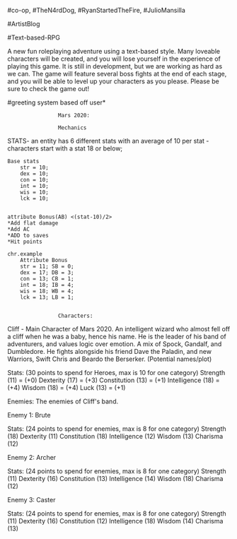 #co-op, #TheN4rdDog, #RyanStartedTheFire, #JulioMansilla

#ArtistBlog

#Text-based-RPG

A new fun roleplaying adventure using a text-based style. Many loveable characters will be created, and you will lose yourself in the experience of playing this game. It is still in development, but we are working as hard as we can. The game will feature several boss fights at the end of each stage, and you will be able to level up your characters as you please. Please be sure to check the game out!

#greeting system based off user*


					Mars 2020:

					Mechanics
STATS- an entity has 6 different stats with an average of 10 per stat - characters start with a stat 18 or below;

	Base stats
		str = 10; 
		dex = 10; 
		con = 10; 
		int = 10; 
		wis = 10; 
		lck = 10; 


	attribute Bonus(AB) <(stat-10)/2>
	*Add flat damage
	*Add AC
	*ADD to saves
	*Hit points

	chr.example
		Attribute Bonus
		str = 11; SB = 0;
		dex = 17; DB = 3;
		con = 13; CB = 1;
		int = 18; IB = 4;
		wis = 18; WB = 4;
		lck = 13; LB = 1;


					Characters:

Cliff - Main Character of Mars 2020. An intelligent wizard who 
almost fell off a cliff when he was a baby, hence his name. He is
the leader of his band of adventurers, and values logic over emotion.
A mix of Spock, Gandalf, and Dumbledore. He fights alongside his
friend Dave the Paladin, and new Warriors, Swift Chris and Beardo
the Berserker. (Potential names/plot)

Stats: (30 points to spend for Heroes, max is 10 for one category)
Strength (11) = (+0)
Dexterity (17) = (+3)
Constitution (13) = (+1)
Intelligence (18) = (+4)
Wisdom (18) = (+4)
Luck (13) = (+1)

Enemies: The enemies of Cliff's band.

Enemy 1: Brute

Stats: (24 points to spend for enemies, max is 8 for one category)
Strength (18)
Dexterity (11)
Constitution (18)
Intelligence (12)
Wisdom (13)
Charisma (12)

Enemy 2: Archer

Stats: (24 points to spend for enemies, max is 8 for one category)
Strength (11)
Dexterity (16)
Constitution (13)
Intelligence (14)
Wisdom (18)
Charisma (12)

Enemy 3: Caster

Stats: (24 points to spend for enemies, max is 8 for one category)
Strength (11)
Dexterity (16)
Constitution (12)
Intelligence (18)
Wisdom (14)
Charisma (13)